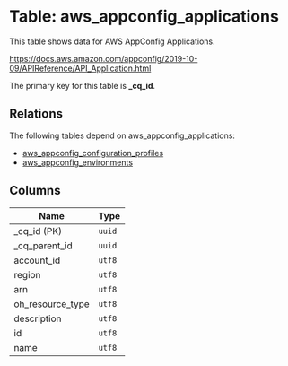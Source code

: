 # Table: aws_appconfig_applications

This table shows data for AWS AppConfig Applications.

https://docs.aws.amazon.com/appconfig/2019-10-09/APIReference/API_Application.html

The primary key for this table is **_cq_id**.

## Relations

The following tables depend on aws_appconfig_applications:
  - [aws_appconfig_configuration_profiles](aws_appconfig_configuration_profiles.md)
  - [aws_appconfig_environments](aws_appconfig_environments.md)

## Columns

| Name          | Type          |
| ------------- | ------------- |
|_cq_id (PK)|`uuid`|
|_cq_parent_id|`uuid`|
|account_id|`utf8`|
|region|`utf8`|
|arn|`utf8`|
|oh_resource_type|`utf8`|
|description|`utf8`|
|id|`utf8`|
|name|`utf8`|